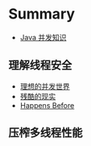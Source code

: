 # Summary

- [Java 并发知识](README.md)

## 理解线程安全

- [理想的并发世界](Ideal-World/index.md)
- [残酷的现实](Cruel-World/index.md)
- [Happens Before](Happens-Before/index.md)

## 压榨多线程性能
